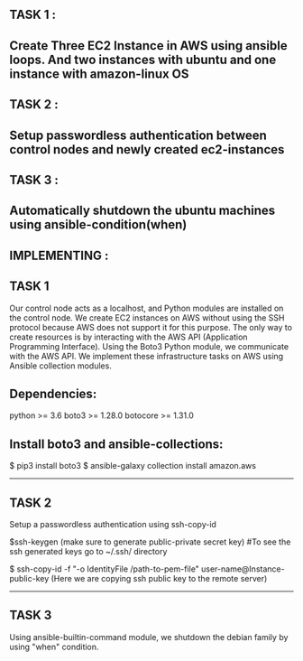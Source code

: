 TASK 1 :
----
Create Three EC2 Instance in AWS using ansible loops. And two instances with ubuntu and one instance with amazon-linux OS
---

TASK 2 :
---
Setup passwordless authentication between control nodes and newly created ec2-instances
---

TASK 3 :
---
Automatically shutdown the ubuntu machines using ansible-condition(when)
---

IMPLEMENTING :
---
TASK 1
---
Our control node acts as a localhost, and Python modules are installed on the control node. We create EC2 instances on AWS without using the SSH protocol because AWS does not support it for this purpose. The only way to create resources is by interacting with the AWS API (Application Programming Interface). Using the Boto3 Python module, we communicate with the AWS API. We implement these infrastructure tasks on AWS using Ansible collection modules.

Dependencies:
---
python >= 3.6
boto3 >= 1.28.0
botocore >= 1.31.0

Install boto3 and ansible-collections:
---
$ pip3 install boto3
$ ansible-galaxy collection install amazon.aws

---

TASK 2
---
Setup a passwordless authentication using ssh-copy-id

$ssh-keygen (make sure to generate public-private secret key)
#To see the ssh generated keys go to  ~/.ssh/ directory

$ ssh-copy-id  -f "-o IdentityFile /path-to-pem-file" user-name@Instance-public-key
(Here we are copying ssh public key to the remote server)

---

TASK 3
---
Using ansible-builtin-command module, we shutdown the debian family by using "when" condition.

